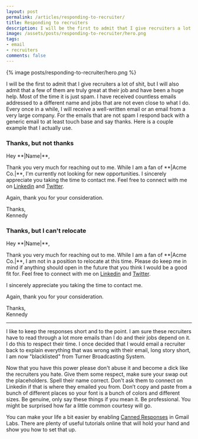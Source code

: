 ```yaml
---
layout: post
permalink: /articles/responding-to-recruiter/
title: Responding to recruiters
description: I will be the first to admit that I give recruiters a lot of shit, but I will also admit that a few of them are truly great at their job and have been a huge help.
image: /assets/posts/responding-to-recruiter/hero.png
tags:
- email
- recruiters
comments: false
---
```


<div class="hero">{% image posts/responding-to-recruiter/hero.png %}</div>

<p>I will be the first to admit that I give recruiters a lot of shit, but I will also admit that a few of them are truly great at their job and have been a huge help. Most of the time it is just spam. I have received countless emails addressed to a different name and jobs that are not even close to what I do. Every once in a while, I will receive a well-written email or an email from a very large company. For the emails that are not spam I respond back with a generic email to at least touch base and say thanks. Here is a couple example that I actually use.</p>

<h3>Thanks, but not thanks</h3>

<p>Hey **|Name|**,</p>

<p>Thank you very much for reaching out to me. While I am a fan of **|Acme Co.|**, I'm currently not looking for new opportunities. I sincerely appreciate you taking the time to contact me. Feel free to connect with me on <a href="http://www.linkedin.com/in/kennedysgarage">Linkedin</a> and <a href="https://twitter.com/kennedysgarage">Twitter</a>.</p>

<p>Again, thank you for your consideration.</p>

<p>Thanks,<br/>
Kennedy</p>

<h3>Thanks, but I can't relocate</h3>

<p>Hey **|Name|**,</p>

<p>Thank you very much for reaching out to me. While I am a fan of **|Acme Co.|**, I am not in a position to relocate at this time. Please do keep me in mind if anything should open in the future that you think I would be a good fit for. Feel free to connect with me on <a href="http://www.linkedin.com/in/kennedysgarage">Linkedin</a> and <a href="https://twitter.com/kennedysgarage">Twitter</a>.</p>

<p>I sincerely appreciate you taking the time to contact me.</p>

<p>Again, thank you for your consideration.</p>

<p>Thanks,<br/>
Kennedy</p>

<hr/>

<p>I like to keep the responses short and to the point. I am sure these recruiters have to read through a lot more emails than I do and their jobs depend on it. I do this to respect their time. I once decided that I would email a recruiter back to explain everything that was wrong with their email, long story short, I am now "blacklisted" from Turner Broadcasting System.</p>

<p>Now that you have this power please don't abuse it and become a dick like the recruiters you hate. Give them some respect, make sure your swap out the placeholders. Spell their name correct. Don't ask them to connect on Linkedin if that is where they emailed you from. Don’t copy and paste from a bunch of different places so your font is a bunch of colors and different sizes. Be genuine, only say these things if you mean it. Be professional. You might be surprised how far a little common courtesy will go.</p>

<p>You can make your life a bit easier by enabling <a href="http://gmailblog.blogspot.com/2008/10/new-in-labs-canned-responses.html">Canned Responses</a> in Gmail Labs. There are plenty of useful tutorials online that will hold your hand and show you how to set that up.</p>
